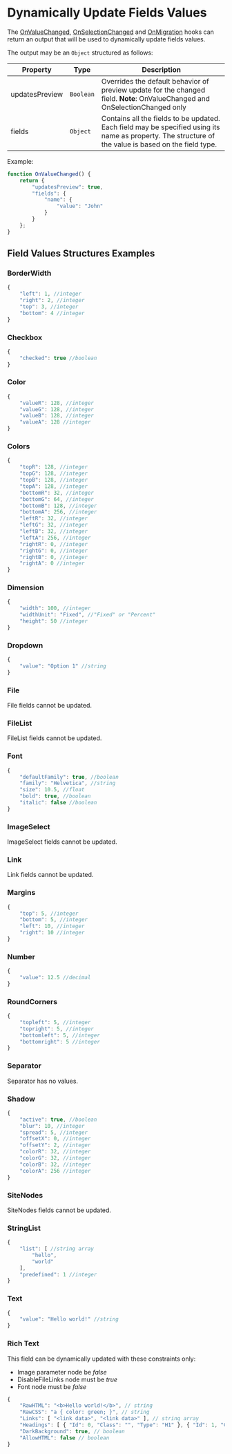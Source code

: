 # Dynamically Update Fields Values

The [OnValueChanged](user-input-fields.md), [OnSelectionChanged](user-input-fields.md) and [OnMigration](hooks.md) hooks can return an output that will be used to dynamically update fields values.

The output may be an `Object` structured as follows:

|Property      |Type     |Description                                                                                                                                          |
|--------------|---------|-----------------------------------------------------------------------------------------------------------------------------------------------------|
|updatesPreview|`Boolean`|Overrides the default behavior of preview update for the changed field. **Note**: OnValueChanged and OnSelectionChanged only                         |
|fields        |`Object` |Contains all the fields to be updated. Each field may be specified using its name as property. The structure of the value is based on the field type.|

Example:

```js
function OnValueChanged() {
    return {
        "updatesPreview": true,
        "fields": {
            "name": {
                "value": "John"
            }
        }
    };
}
```

## Field Values Structures Examples

### BorderWidth

```js
{
    "left": 1, //integer
    "right": 2, //integer
    "top": 3, //integer
    "bottom": 4 //integer
}
```

### Checkbox

```js
{
    "checked": true //boolean
}
```

### Color

```js
{
    "valueR": 128, //integer
    "valueG": 128, //integer
    "valueB": 128, //integer
    "valueA": 128 //integer
}
```

### Colors

```js
{
    "topR": 128, //integer
    "topG": 128, //integer
    "topB": 128, //integer
    "topA": 128, //integer
    "bottomR": 32, //integer
    "bottomG": 64, //integer
    "bottomB": 128, //integer
    "bottomA": 256, //integer
    "leftR": 32, //integer
    "leftG": 32, //integer
    "leftB": 32, //integer
    "leftA": 256, //integer
    "rightR": 0, //integer
    "rightG": 0, //integer
    "rightB": 0, //integer
    "rightA": 0 //integer
}
```

### Dimension

```js
{
    "width": 100, //integer
    "widthUnit": "Fixed", //"Fixed" or "Percent"
    "height": 50 //integer
}
```

### Dropdown

```js
{
    "value": "Option 1" //string
}
```

### File

File fields cannot be updated.

### FileList

FileList fields cannot be updated.

### Font

```js
{
    "defaultFamily": true, //boolean
    "family": "Helvetica", //string
    "size": 10.5, //float
    "bold": true, //boolean
    "italic": false //boolean
}
```

### ImageSelect

ImageSelect fields cannot be updated.

### Link

Link fields cannot be updated.

### Margins

```js
{
    "top": 5, //integer
    "bottom": 5, //integer
    "left": 10, //integer
    "right": 10 //integer
}
```

### Number

```js
{
    "value": 12.5 //decimal
}
```

### RoundCorners

```js
{
    "topleft": 5, //integer
    "topright": 5, //integer
    "bottomleft": 5, //integer
    "bottomright": 5 //integer
}
```

### Separator

Separator has no values.

### Shadow

```js
{
    "active": true, //boolean
    "blur": 10, //integer
    "spread": 5, //integer
    "offsetX": 0, //integer
    "offsetY": 2, //integer
    "colorR": 32, //integer
    "colorG": 32, //integer
    "colorB": 32, //integer
    "colorA": 256 //integer
}
```

### SiteNodes

SiteNodes fields cannot be updated.

### StringList

```js
{
    "list": [ //string array
        "hello",
        "world"
    ],
    "predefined": 1 //integer
}
```

### Text

```js
{
    "value": "Hello world!" //string
}
```

### Rich Text

This field can be dynamically updated with these constraints only:
- Image parameter node be *false*
- DisableFileLinks node must be *true*
- Font node must be *false*

```js
{
    "RawHTML": "<b>Hello world!</b>", // string
    "RawCSS": "a { color: green; }", // string
    "Links": [ "<link data>", "<link data>" ], // string array
    "Headings": [ { "Id": 0, "Class": "", "Type": "H1" }, { "Id": 1, "Class": "", "Type": "H3" } ], // object array
    "DarkBackground": true, // boolean
    "AllowHTML": false // boolean
}
```